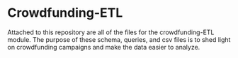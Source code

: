 # Crowdfunding-ETL
Attached to this repository are all of the files for the crowdfunding-ETL module. The purpose of these schema, queries, and csv files is to shed light on crowdfunding campaigns and make the data easier to analyze.
